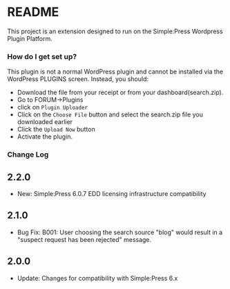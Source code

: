 # README #

This project is an extension designed to run on the Simple:Press Wordpress Plugin Platform.  

### How do I get set up? ###

This plugin is not a normal WordPress plugin and cannot be installed via the WordPress PLUGINS screen.
Instead, you should:

- Download the file from your receipt or from your dashboard(search.zip).
- Go to FORUM->Plugins
- click on `Plugin Uploader`
- Click on the `Choose File` button and select the search.zip file you downloaded earlier
- Click the `Upload Now` button
- Activate the plugin.


### Change Log  ###
2.2.0
-----
- New: Simple:Press 6.0.7 EDD licensing infrastructure compatibility

2.1.0
-----
- Bug Fix: B001: User choosing the search source "blog" would result in a "suspect request has been rejected" message.  

2.0.0
-----
- Update: Changes for compatibility with Simple:Press 6.x